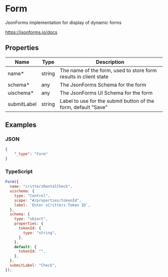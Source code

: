 # Form

JsonForms implementation for display of dynamic forms

<https://jsonforms.io/docs>

## Properties

| Name        | Type   | Description                                                      |
| ----------- | ------ | ---------------------------------------------------------------- |
| name\*      | string | The name of the form, used to store form results in client state |
| schema\*    | any    | The JsonForms Schema for the form                                |
| uischema\*  | any    | The JsonForms UI Schema for the form                             |
| submitLabel | string | Label to use for the submit button of the form, default "Save"   |

## Examples

### JSON

```json
{
    "_type": "Form"
}
```

### TypeScript

```javascript
Form({
  name: "critterzRentalCheck",
  uischema: {
    type: "Control",
    scope: "#/properties/tokenId",
    label: `Enter sCritterz Token ID`,
  },
  schema: {
    type: "object",
    properties: {
      tokenId: {
        type: "string",
      },
    },
    default: {
      tokenId: "",
    },
  },
  submitLabel: "Check",
});
```
